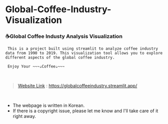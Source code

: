 # Global-Coffee-Industry-Visualization

### ☕️Global Coffee Industy Analysis Visualization

     This is a project built using streamlit to analyze coffee industry data from 1990 to 2019. This visualization tool allows you to explore different aspects of the global coffee industry.

     Enjoy Your ~~~☕️Coffee☕️~~~

<br>


> [Website Link](https://globalcoffeeindustry.streamlit.app/) : https://globalcoffeeindustry.streamlit.app/

<br>


- The webpage is written in Korean.
- If there is a copyright issue, please let me know and I'll take care of it right away.
